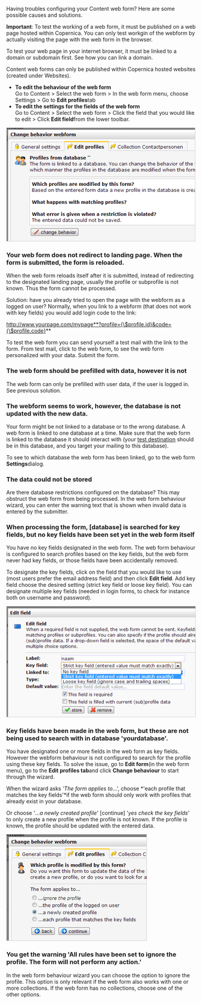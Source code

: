 Having troubles configuring your Content web form? Here are some
possible causes and solutions.

**Important**: To test the working of a web form, it must be published
on a web page hosted within Copernica. You can only test workgin of the
webform by actually visiting the page with the web form in the browser.

To test your web page in your internet browser, it must be linked to a
domain or subdomain first. See how you can link a domain.

Content web forms can only be published within Copernica hosted websites
(created under Websites).

-   **To edit the behaviour of the web form**\
     Go to Content \> Select the web form \> In the web form menu,
    choose Settings \> Go to **Edit profiles**tab
-   **To edit the settings for the fields of the web form**\
     Go to Content \> Select the web form \> Click the field that you
    would like to edit \> Click **Edit field**from the lower toolbar.

![Webform behave yourself!](images/webform-behaviour-wizard.png)

### Your web form does not redirect to landing page. When the form is submitted, the form is reloaded.

When the web form reloads itself after it is submitted, instead of
redirecting to the designated landing page, usually the profile or
subprofile is not known. Thus the form cannot be processed.

Solution: have you already tried to open the page with the webform as a
logged on user? Normally, when you link to a webform (that does not work
with key fields) you would add login code to the link:

http://www.yourpage.com/mypage**?profile={\$profile.id}&code={\$profile.code}**

To test the web form you can send yourself a test mail with the link to
the form. From test mail, click to the web form, to see the web form
personalized with your data. Submit the form.

### The web form should be prefilled with data, however it is not

The web form can only be prefilled with user data, if the user is logged
in. See previous solution.

### The webform seems to work, however, the database is not updated with the new data.

Your form might be not linked to a database or to the wrong database. A
web form is linked to one database at a time. Make sure that the web
form is linked to the database it should interact with (your [test
destination](./send-a-test-mail-or-test-mailing)
should be in this database, and you target your mailing to this
database).

To see to which database the web form has been linked, go to the web
form **Settings**dialog.

### The data could not be stored

Are there database restrictions configured on the database? This may
obstruct the web form from being processed. In the web form behaviour
wizard, you can enter the warning text that is shown when invalid data
is entered by the submitter.

### When processing the form, [database] is searched for key fields, but no key fields have been set yet in the web form itself

You have no key fields designated in the web form. The web form
behaviour is configured to search profiles based on the key fields, but
the web form never had key fields, or those fields have been
accidentally removed.

To designate the key fields, click on the field that you would like to
use (most users prefer the email address field) and then click **Edit
field**. Add key field choose the desired setting (strict key field or
loose key field). You can designate multiple key fields (needed in login
forms, to check for instance both on username and password).

![Key field](images/webforms-make-form-key-field.png)

### Key fields have been made in the web form, but these are not being used to search with in database 'yourdatabase'.

You have designated one or more fields in the web form as key fields.
However the webform behaviour is not configured to search for the
profile using these key fields. To solve the issue, go to **Edit
form**(in the web form menu), go to the **Edit profiles tab**and click
**Change behaviour** to start through the wizard.

When the wizard asks *'The form applies to*...', choose *'each profile
that matches the key fields'*if the web form should only work with
profiles that already exist in your database.

Or choose '*...a newly created profile*' [continue] '*yes check the key
fields*' to only create a new profile when the profile is not known. If
the profile is known, the profile should be updated with the entered
data.

![](images/webform-set-behaviour-key-fields.png)

### You get the warning 'All rules have been set to ignore the profile. The form will not perform any action.'

In the web form behaviour wizard you can choose the option to ignore the
profile. This option is only relevant if the web form also works with
one or more collections. If the web form has no collections, choose one
of the other options.

 
